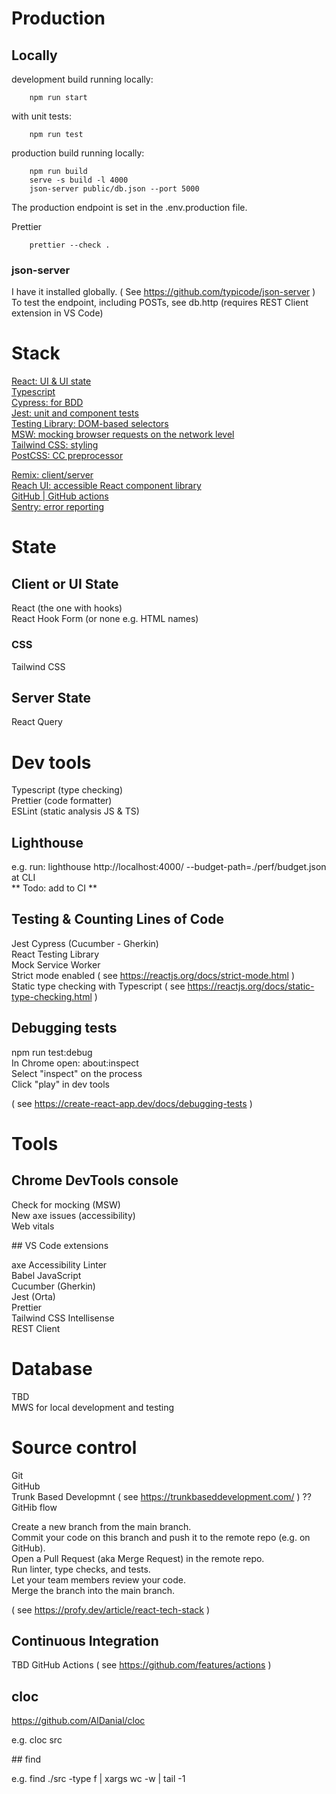# Production

## Locally

development build running locally:

        npm run start  
with unit tests:

        npm run test
        
production build running locally:

        npm run build  
        serve -s build -l 4000  
        json-server public/db.json --port 5000 
        
The production endpoint is set in the .env.production file.

Prettier

        prettier --check .  



### json-server

I have it installed globally. ( See https://github.com/typicode/json-server )  
To test the endpoint, including POSTs, see db.http (requires REST Client extension in VS Code)

# Stack

[React: UI & UI state](https://reactjs.org/)  
[Typescript](https://www.typescriptlang.org/)  
[Cypress: for BDD](https://cypress.io/)  
[Jest: unit and component tests](https://jestjs.io/)  
[Testing Library: DOM-based selectors](https://testing-library.com/)  
[MSW: mocking browser requests on the network level](https://mswjs.io/)  
[Tailwind CSS: styling](https://tailwindcss.com/)  
[PostCSS: CC preprocessor](https://postcss.org/)  

[Remix: client/server](https://remix.run/)  
[Reach UI: accessible React component library](https://reach.tech/)  
[GitHub | GitHub actions](https://github.com/features/actions)  
[Sentry: error reporting](https://sentry.io/)  

# State

## Client or UI State

React (the one with hooks)  
React Hook Form (or none e.g. HTML names)

### CSS
Tailwind CSS

## Server State

React Query

# Dev tools

Typescript (type checking)  
Prettier (code formatter)  
ESLint (static analysis JS & TS)

## Lighthouse

e.g. run: lighthouse http://localhost:4000/ --budget-path=./perf/budget.json at CLI  
** Todo: add to CI **

## Testing & Counting Lines of Code

Jest
Cypress (Cucumber - Gherkin)  
React Testing Library  
Mock Service Worker  
Strict mode enabled ( see https://reactjs.org/docs/strict-mode.html )  
Static type checking with Typescript ( see https://reactjs.org/docs/static-type-checking.html )

## Debugging tests

npm run test:debug  
In Chrome open: about:inspect  
Select "inspect" on the process  
Click "play" in dev tools  

( see https://create-react-app.dev/docs/debugging-tests )

# Tools

## Chrome DevTools console

 Check for mocking (MSW)  
 New axe issues (accessibility)   
 Web vitals  

## VS Code extensions

axe Accessibility Linter  
Babel JavaScript  
Cucumber (Gherkin)  
Jest (Orta)  
Prettier  
Tailwind CSS Intellisense  
REST Client

# Database

TBD  
MWS for local development and testing

# Source control

Git  
GitHub  
Trunk Based Developmnt ( see https://trunkbaseddevelopment.com/ ) ?? GitHib flow  

Create a new branch from the main branch.  
Commit your code on this branch and push it to the remote repo (e.g. on GitHub).  
Open a Pull Request (aka Merge Request) in the remote repo.  
Run linter, type checks, and tests.  
Let your team members review your code.  
Merge the branch into the main branch.  

( see https://profy.dev/article/react-tech-stack )

## Continuous Integration

TBD GitHub Actions ( see https://github.com/features/actions )

## cloc

https://github.com/AlDanial/cloc

e.g. cloc src

## find

e.g. find ./src -type f | xargs wc -w | tail -1